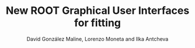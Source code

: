 ---
layout: default
title:  New ROOT Graphical User Interfaces for fitting
author: David González Maline, Lorenzo Moneta and Ilka Antcheva
conference: 17th International Conference on Computing in High Energy and Nuclear Physics (CHEP09) 21–27 March 2009, Prague, Czech Republic
type: VIS
doi: 10.1088/1742-6596/219/4/042010
---